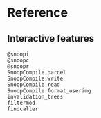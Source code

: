 # Reference

## Interactive features

```@docs
@snoopi
@snoopc
@snoopr
SnoopCompile.parcel
SnoopCompile.write
SnoopCompile.read
SnoopCompile.format_userimg
invalidation_trees
filtermod
findcaller
```
